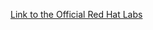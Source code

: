 [Link to the Official Red Hat Labs](https://developers.redhat.com/products/ansible/getting-started)
